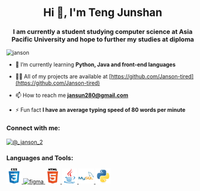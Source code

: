 <h1 align="center">Hi 👋, I'm Teng Junshan</h1>
<h3 align="center">I am currently a student studying computer science at Asia Pacific University and hope to further my studies at diploma</h3>

<p align="left"> <img src="https://komarev.com/ghpvc/?username=janson&label=Profile%20views&color=0e75b6&style=flat" alt="janson" /> </p>

- 🌱 I’m currently learning **Python, Java and front-end languages**

- 👨‍💻 All of my projects are available at [https://github.com/Janson-tired](https://github.com/Janson-tired)

- 📫 How to reach me **jansun280@gmail.com**

- ⚡ Fun fact **I have an average typing speed of 80 words per minute**

<h3 align="left">Connect with me:</h3>
<p align="left">
<a href="https://twitter.com/@_janson_2" target="blank"><img align="center" src="https://raw.githubusercontent.com/rahuldkjain/github-profile-readme-generator/master/src/images/icons/Social/twitter.svg" alt="@_janson_2" height="30" width="40" /></a>
</p>

<h3 align="left">Languages and Tools:</h3>
<p align="left"> <a href="https://www.w3schools.com/css/" target="_blank" rel="noreferrer"> <img src="https://raw.githubusercontent.com/devicons/devicon/master/icons/css3/css3-original-wordmark.svg" alt="css3" width="40" height="40"/> </a> <a href="https://www.figma.com/" target="_blank" rel="noreferrer"> <img src="https://www.vectorlogo.zone/logos/figma/figma-icon.svg" alt="figma" width="40" height="40"/> </a> <a href="https://www.w3.org/html/" target="_blank" rel="noreferrer"> <img src="https://raw.githubusercontent.com/devicons/devicon/master/icons/html5/html5-original-wordmark.svg" alt="html5" width="40" height="40"/> </a> <a href="https://www.java.com" target="_blank" rel="noreferrer"> <img src="https://raw.githubusercontent.com/devicons/devicon/master/icons/java/java-original.svg" alt="java" width="40" height="40"/> </a> <a href="https://www.mysql.com/" target="_blank" rel="noreferrer"> <img src="https://raw.githubusercontent.com/devicons/devicon/master/icons/mysql/mysql-original-wordmark.svg" alt="mysql" width="40" height="40"/> </a> <a href="https://www.python.org" target="_blank" rel="noreferrer"> <img src="https://raw.githubusercontent.com/devicons/devicon/master/icons/python/python-original.svg" alt="python" width="40" height="40"/> </a> </p>
